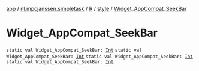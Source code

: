 [app](../../../index.md) / [nl.mpcjanssen.simpletask](../../index.md) / [R](../index.md) / [style](index.md) / [Widget_AppCompat_SeekBar](.)

# Widget_AppCompat_SeekBar

`static val Widget_AppCompat_SeekBar: `[`Int`](https://kotlinlang.org/api/latest/jvm/stdlib/kotlin/-int/index.html)
`static val Widget_AppCompat_SeekBar: `[`Int`](https://kotlinlang.org/api/latest/jvm/stdlib/kotlin/-int/index.html)
`static val Widget_AppCompat_SeekBar: `[`Int`](https://kotlinlang.org/api/latest/jvm/stdlib/kotlin/-int/index.html)
`static val Widget_AppCompat_SeekBar: `[`Int`](https://kotlinlang.org/api/latest/jvm/stdlib/kotlin/-int/index.html)